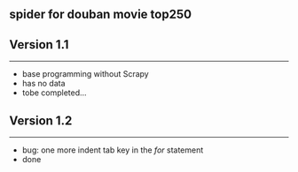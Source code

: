 
## spider for douban movie top250

## Version 1.1
---
* base programming without Scrapy
* has no data
* tobe completed...

## Version 1.2
---
* bug: one more indent tab key in the *for* statement
* done

